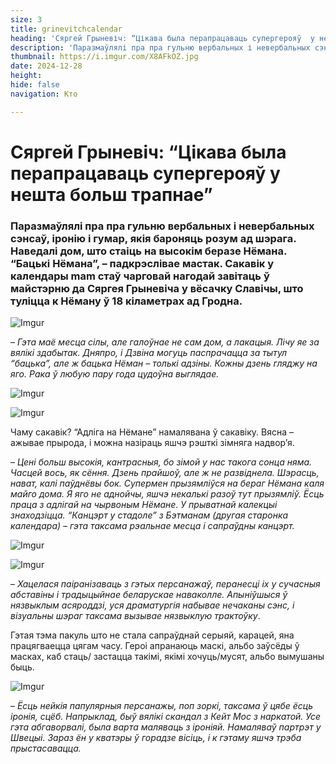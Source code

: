 ```yaml
---
size: 3
title: grinevitchcalendar
heading: 'Сяргей Грыневіч: “Цікава была перапрацаваць супергерояў  у нешта больш трапнае”'
description: 'Паразмаўлялі пра пра гульню вербальных і невербальных сэнсаў, іронію і гумар, якія бароняць розум ад шэрага. Сакавік у календары mam стаў чарговай нагодай завітаць ў майстэрню да  мастака ў вёсачку Славічы, што туліцца к Нёману ў 18 кіламетрах ад Гродна.'
thumbnail: https://i.imgur.com/X8AFkOZ.jpg
date: 2024-12-28
height: 
hide: false
navigation: Кто

---
```

# **Сяргей Грыневіч: “Цікава была перапрацаваць супергерояў  у нешта больш трапнае”** 

### Паразмаўлялі пра пра гульню вербальных і невербальных сэнсаў, іронію і гумар, якія бароняць розум ад шэрага. Наведалі дом, што стаіць на высокім беразе Нёмана. “Бацькі Нёмана”, – падкрэслівае мастак. Сакавік у календары mam стаў чарговай нагодай завітаць ў майстэрню да  Сяргея Грыневіча у вёсачку Славічы, што туліцца к Нёману ў 18 кіламетрах ад Гродна.

![Imgur](https://i.imgur.com/dNI81HP.jpg)

– _Гэта маё месца сілы, але галоўнае не сам дом, а лакацыя. Лічу яе за вялікі здабытак.
Дняпро, і Дзвіна могуць паспрачацца за тытул “бацька”, але ж бацька Нёман – толькі адзіны. Кожны дзень гляджу на яго. Рака  ў любую пару года цудоўна выглядае._

![Imgur](https://i.imgur.com/TT6ZiGF.jpg)

![Imgur](https://i.imgur.com/kiMuBdM.jpg)

Чаму сакавік? “Адліга на Нёмане” намалявана ў сакавіку. Вясна – ажывае прырода,  і можна назіраць яшчэ рэшткі зімняга надвор’я. 

– _Цені больш высокія, кантрасныя, бо зімой у нас такога сонца няма. Часцей вось, як сёння. Дзень прайшоў, але ж не развіднела. Шэрасць, нават, калі паўднёвы бок. Супермен прызямліўся на бераг Нёмана каля майго дома. Я яго не аднойчы, яшчэ некалькі разоў тут прызямліў. Ёсць праца з адлігай на чырвоным Нёмане. У прыватнай калекцыі знаходзіцца. 
“Канцэрт у стадоле” з Бэтманам (другая старонка календара)  – гэта таксама рэальнае месца і сапраўдны канцэрт._

![Imgur](https://i.imgur.com/X8AFkOZ.jpg)

![Imgur](https://i.imgur.com/TGBQk6S.jpg)

– _Хацелася паіранізаваць з гэтых персанажаў, перанесці іх у сучасныя абставіны і традыцыйнае беларускае наваколле. Апыніўшыся ў нязвыклым асяроддзі, уся драматургія набывае нечаканы сэнс, 
і візуальны шэраг таксама вызывае нязвыклую трактоўку_.

Гэтая тэма пакуль што не стала сапраўднай серыяй, карацей, яна працягваецца цягам часу. Героі апранаюць маскі, альбо заўсёды ў масках, каб стаць/ застацца такімі, якімі хочуць/мусят,
альбо вымушаны быць.

![Imgur](https://i.imgur.com/BbFBjsa.jpg)

– _Ёсць нейкія папулярныя персанажы, поп зоркі, таксама ў цябе ёсць іронія, сцёб. Напрыклад, быў вялікі скандал з Кейт Мос з наркатой. Усе гэта абгаворвалі, была варта маляваць з іроніяй.
Намаляваў партрэт у Швецыі. Зараз ён у кватэры ў горадзе вісіць, і к гэтаму яшчэ  трэба прыстасавацца._




